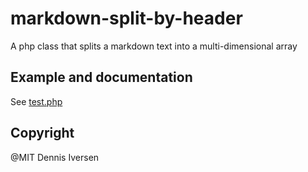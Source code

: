 # markdown-split-by-header

A php class that splits a markdown text into a multi-dimensional array

## Example and documentation

See [test.php](test.php)

## Copyright

@MIT Dennis Iversen

